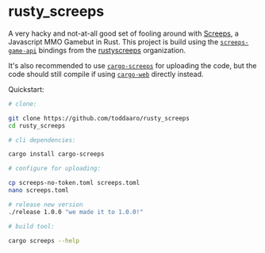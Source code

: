 # rusty_screeps

A very hacky and not-at-all good set of fooling around with [Screeps][screeps], a Javascript 
MMO Gamebut in Rust. This project is build using the [`screeps-game-api`] bindings from the 
[rustyscreeps] organization.

It's also recommended to use [`cargo-screeps`] for uploading the code, but the code should still
compile if using [`cargo-web`] directly instead.

Quickstart:

```bash
# clone:

git clone https://github.com/toddaaro/rusty_screeps
cd rusty_screeps

# cli dependencies:

cargo install cargo-screeps

# configure for uploading:

cp screeps-no-token.toml screeps.toml
nano screeps.toml

# release new version
./release 1.0.0 "we made it to 1.0.0!"

# build tool:

cargo screeps --help
```

[screeps]: https://screeps.com/
[`stdweb`]: https://github.com/koute/stdweb
[`cargo-web`]: https://github.com/koute/cargo-web
[`cargo-screeps`]: https://github.com/rustyscreeps/cargo-screeps/
[`screeps-game-api`]: https://github.com/rustyscreeps/screeps-game-api/
[rustyscreeps]: https://github.com/rustyscreeps/
